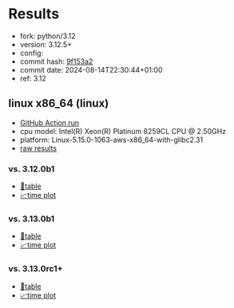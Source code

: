 # Results

- fork: python/3.12
- version: 3.12.5+
- config: 
- commit hash: [9f153a2](https://github.com/python/cpython/commit/9f153a2)
- commit date: 2024-08-14T22:30:44+01:00
- ref: 3.12

## linux x86_64 (linux)

- [GitHub Action run](https://github.com/facebookexperimental/free-threading-benchmarking/actions/runs/10395533870)
- cpu model: Intel(R) Xeon(R) Platinum 8259CL CPU @ 2.50GHz
- platform: Linux-5.15.0-1063-aws-x86_64-with-glibc2.31
- [raw results](bm-20240814-linux-x86_64-python-3.12-3.12.5%2B-9f153a2.json)

### vs. 3.12.0b1

- [📄table](bm-20240814-linux-x86_64-python-3.12-3.12.5%2B-9f153a2-vs-3.12.0b1.md)
- [📈time plot](bm-20240814-linux-x86_64-python-3.12-3.12.5%2B-9f153a2-vs-3.12.0b1.svg)

### vs. 3.13.0b1

- [📄table](bm-20240814-linux-x86_64-python-3.12-3.12.5%2B-9f153a2-vs-3.13.0b1.md)
- [📈time plot](bm-20240814-linux-x86_64-python-3.12-3.12.5%2B-9f153a2-vs-3.13.0b1.svg)

### vs. 3.13.0rc1+

- [📄table](bm-20240814-linux-x86_64-python-3.12-3.12.5%2B-9f153a2-vs-3.13.0rc1%2B.md)
- [📈time plot](bm-20240814-linux-x86_64-python-3.12-3.12.5%2B-9f153a2-vs-3.13.0rc1%2B.svg)

